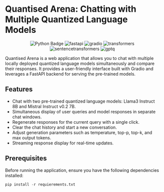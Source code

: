 # Quantised Arena: Chatting with Multiple Quantized Language Models

<div align="center">

![Python Badge](https://img.shields.io/badge/Python-3.10-black?style=plastic&logo=python&logoColor=%233776AB&labelColor=%23FF005A&color=%233776AB)
![fastapi](https://img.shields.io/badge/FastApi-0.111.0-black?style=plastic&labelColor=%23FF005A)
![gradio](https://img.shields.io/badge/Gradio-4.32.1-black?style=plastic&labelColor=%23FF005A)
![transformers](https://img.shields.io/badge/Transformers-4.41.2-black?style=plastic&labelColor=%23FF005A)
![sentencetransformers](https://img.shields.io/badge/Sentence--Transformers-3.0.0-black?style=plastic&labelColor=%23FF005A)
![gptq](https://img.shields.io/badge/AutoGptq-0.8.0.dev0+cu121-black?style=plastic&labelColor=%23FF005A)

</div>

Quantised Arena is a web application that allows you to chat with multiple locally deployed quantized language models simultaneously and compare their responses. It provides a user-friendly interface built with Gradio and leverages a FastAPI backend for serving the pre-trained models.

## Features

- Chat with two pre-trained quantized language models: Llama3 Instruct 8B and Mistral Instruct v0.2 7B.
- Simultaneous display of user queries and model responses in separate chat windows.
- Regenerate responses for the current query with a single click.
- Clear the chat history and start a new conversation.
- Adjust generation parameters such as temperature, top-p, top-k, and max output tokens.
- Streaming response display for real-time updates.

## Prerequisites

Before running the application, ensure you have the following dependencies installed:

``` python
pip install -r requierements.txt
```